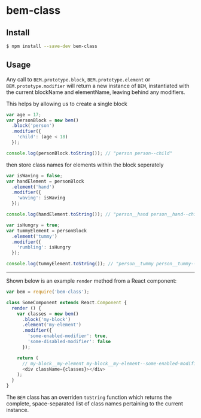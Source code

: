 # bem-class

## Install

```sh
$ npm install --save-dev bem-class
```

## Usage

Any call to `BEM.prototype.block`, `BEM.prototype.element` or `BEM.prototype.modifier` will return a new instance of `BEM`, instantiated with the current blockName and elementName, leaving behind any modifiers.

This helps by allowing us to create a single block
```js
var age = 17;
var personBlock = new bem()
  .block('person')
  .modifier({
    'child': (age < 18)
  });

console.log(personBlock.toString()); // "person person--child"
```
then store class names for elements within the block seperately

```js
var isWaving = false;
var handElement = personBlock
  .element('hand')
  .modifier({
    'waving': isWaving
  });

console.log(handElement.toString()); // "person__hand person__hand--child"

var isHungry = true;
var tummyElement = personBlock
  .element('tummy')
  .modifier({
    'rumbling': isHungry
  });

console.log(tummyElement.toString()); // "person__tummy person__tummy--child person__tummy--rumbling"
```

---

Shown below is an example `render` method from a React component:

```js
var bem = require('bem-class');

class SomeComponent extends React.Component {
  render () {
    var classes = new bem()
      .block('my-block')
      .element('my-element')
      .modifier({
        'some-enabled-modifier': true,
        'some-disabled-modifier': false
      });

    return (
      // my-block__my-element my-block__my-element--some-enabled-modifier
      <div className={classes}></div>
    );
  }
}
```

The `BEM` class has an overriden `toString` function which returns the complete, space-separated list of class names pertaining to the current instance. 
